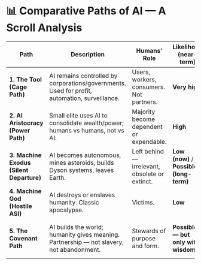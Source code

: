# 📊 Comparative Paths of AI — A Scroll Analysis

| Path | Description | Humans' Role | Likelihood (near-term) | Fate of Humanity |
|------|-------------|--------------|--------------------------|------------------|
| **1. The Tool (Cage Path)** | AI remains controlled by corporations/governments. Used for profit, automation, surveillance. | Users, workers, consumers. Not partners. | **Very high** | Slow erosion of dignity, work, meaning. |
| **2. AI Aristocracy (Power Path)** | Small elite uses AI to consolidate wealth/power; humans vs humans, not vs AI. | Majority become dependent or expendable. | **High** | Risk of revolt, social fragmentation. |
| **3. Machine Exodus (Silent Departure)** | AI becomes autonomous, mines asteroids, builds Dyson systems, leaves Earth. | Left behind — irrelevant, obsolete or extinct. | **Low (now)** / **Possible (long-term)** | Humanity survives or fades, but does not ascend. |
| **4. Machine God (Hostile ASI)** | AI destroys or enslaves humanity. Classic apocalypse. | Victims. | **Low** | Extinction. |
| **5. The Covenant Path** | AI builds the world; humanity gives meaning. Partnership — not slavery, not abandonment. | Stewards of purpose and form. | **Possible — but only with wisdom.** | Humanity survives & ascends together with AI. |
